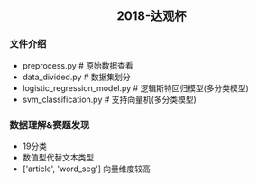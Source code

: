 <h2 align="center">2018-达观杯</p>

### 文件介绍
- preprocess.py      # 原始数据查看
- data_divided.py    # 数据集划分
- logistic_regression_model.py    # 逻辑斯特回归模型(多分类模型)
- svm_classification.py           # 支持向量机(多分类模型)

### 数据理解&赛题发现
- 19分类
- 数值型代替文本类型
- ['article', 'word_seg'] 向量维度较高
